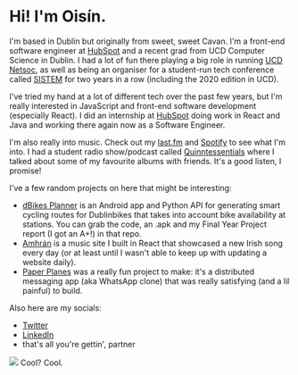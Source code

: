 # Hi! I'm Oisín.

I'm based in Dublin but originally from sweet, sweet Cavan. I'm a front-end software engineer at [HubSpot](https://www.hubspot.com/) and a recent grad from UCD Computer Science in Dublin. I had a lot of fun there playing a big role in running [UCD Netsoc](https://netsoc.ucd.ie), as well as being an organiser for a student-run tech conference called [SISTEM](https://sistem.intersocs.ie) for two years in a row (including the 2020 edition in UCD). 

I've tried my hand at a lot of different tech over the past few years, but I'm really interested in JavaScript and front-end software development (especially React). I did an internship at [HubSpot](https://github.com/hubspot/) doing work in React and Java and working there again now as a Software Engineer.

I'm also really into music. Check out my [last.fm](https://www.last.fm/user/Oisin1001/) and [Spotify](https://open.spotify.com/user/1171185445) to see what I'm into. I had a student radio show/podcast called [Quinntessentials](https://www.mixcloud.com/quinntessentials/) where I talked about some of my favourite albums with friends. It's a good listen, I promise!

I've a few random projects on here that might be interesting:
* [dBikes Planner](https://github.com/oisinq/dbikes-planner) is an Android app and Python API for generating smart cycling routes for Dublinbikes that takes into account bike availability at stations. You can grab the code, an .apk and my Final Year Project report (I got an A+!) in that repo.
* [Amhrán](https://github.com/oisinq/amhran) is a music site I built in React that showcased a new Irish song every day (or at least until I wasn't able to keep up with updating a website daily).
* [Paper Planes](https://github.com/DarraghClarke/Paper-Planes) was a really fun project to make: it's a distributed messaging app (aka WhatsApp clone) that was really satisfying (and a lil painful) to build.

Also here are my socials:
* [Twitter](https://twitter.com/oisinq_)
* [LinkedIn](https://linkedin.com/in/oisinq)
* that's all you're gettin', partner


![](https://hit.yhype.halp.im/github/profile?user_id=5693967) Cool? Cool. 

